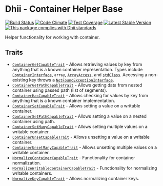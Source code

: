 # Dhii - Container Helper Base

[![Build Status](https://travis-ci.org/Dhii/container-helper-base.svg?branch=develop)](https://travis-ci.org/Dhii/container-helper-base)
[![Code Climate](https://codeclimate.com/github/Dhii/container-helper-base/badges/gpa.svg)](https://codeclimate.com/github/Dhii/container-helper-base)
[![Test Coverage](https://codeclimate.com/github/Dhii/container-helper-base/badges/coverage.svg)](https://codeclimate.com/github/Dhii/container-helper-base/coverage)
[![Latest Stable Version](https://poser.pugx.org/dhii/container-helper-base/version)](https://packagist.org/packages/dhii/container-helper-base)
[![This package complies with Dhii standards](https://img.shields.io/badge/Dhii-Compliant-green.svg?style=flat-square)][Dhii]

Helper functionality for working with container.

## Traits
- [`ContainerGetCapableTrait`][ContainerGetCapableTrait] - Allows retrieving values by key from anything that is
a known container representation. Types include [`ContainerInterface`][ContainerInterface], `array`,
[`ArrayAccess`][ArrayAccess], and [`stdClass`][stdClass]. Accessing a non-existing key throws a
[`NotFoundExceptionInterface`][NotFoundExceptionInterface].
- [`ContainerGetPathCapableTrait`][ContainerGetPathCapableTrait] - Allows getting data from nested container using
passed path (list of segments).
- [`ContainerHasCapableTrait`][ContainerHasCapableTrait] - Allows checking for values by key from anything that is
a known container implementation.
- [`ContainerSetCapableTrait`][ContainerSetCapableTrait] - Allows setting a value on a writable container.
- [`ContainerSetPathCapableTrait`][ContainerSetPathCapableTrait] - Allows setting a value on a nested container using path.
- [`ContainerSetManyCapableTrait`][ContainerSetManyCapableTrait] - Allows setting multiple values on a writable container.
- [`ContainerUnsetCapableTrait`][ContainerUnsetCapableTrait] - Allows unsetting a value on a writable container.
- [`ContainerUnsetManyCapableTrait`][ContainerUnsetManyCapableTrait] - Allows unsetting multiple values on a writable container.
- [`NormalizeContainerCapableTrait`][NormalizeContainerCapableTrait] - Functionality for container normalization.
- [`NormalizeWritableContainerCapableTrait`][NormalizeWritableContainerCapableTrait] - Functionality for normalizing
writable containers.
- [`NormalizeKeyCapableTrait`][NormalizeKeyCapableTrait] - Allows normalizing container keys.

[Dhii]: https://github.com/Dhii/dhii

[ContainerGetCapableTrait]:                 src/ContainerGetCapableTrait.php
[ContainerGetPathCapableTrait]:             src/ContainerGetPathCapableTrait.php
[ContainerHasCapableTrait]:                 src/ContainerHasCapableTrait.php
[NormalizeContainerCapableTrait]:           src/NormalizeContainerCapableTrait.php
[NormalizeWritableContainerCapableTrait]:   src/NormalizeWritableContainerCapableTrait.php
[ContainerSetCapableTrait]:                 src/ContainerSetCapableTrait.php
[ContainerSetPathCapableTrait]:             src/ContainerSetPathCapableTrait.php
[ContainerSetManyCapableTrait]:             src/ContainerSetManyCapableTrait.php
[ContainerUnsetCapableTrait]:               src/ContainerUnsetCapableTrait.php
[ContainerUnsetManyCapableTrait]:           src/ContainerUnsetManyCapableTrait.php
[NormalizeKeyCapableTrait]:                 src/NormalizeKeyCapableTrait.php

[ContainerInterface]:                       https://github.com/php-fig/container/blob/master/src/ContainerInterface.php
[NotFoundExceptionInterface]:               https://github.com/php-fig/container/blob/master/src/NotFoundExceptionInterface.php
[ArrayAccess]:                              http://php.net/manual/en/class.arrayaccess.php
[stdClass]:                                 http://php.net/manual/en/language.types.object.php#language.types.object.casting
